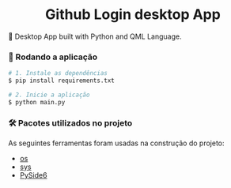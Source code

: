 <h1 align="center">Github Login desktop App</h1>

🚀 Desktop App built with Python and QML Language.

### 🎲 Rodando a aplicação
```bash
# 1. Instale as dependências
$ pip install requirements.txt

# 2. Inicie a aplicação
$ python main.py
```

### 🛠 Pacotes utilizados no projeto

As seguintes ferramentas foram usadas na construção do projeto:

- [os](https://docs.python.org/3/library/os.html)
- [sys](https://docs.python.org/3/library/sys.html)
- [PySide6](https://pypi.org/project/PySide6/)
  
